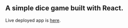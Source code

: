 ## A simple dice game built with React.

Live deployed app is [here](https://react-dice-tenzies.netlify.app/).
